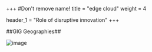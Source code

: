 +++ #Don't remove name! title = "edge cloud" weight = 4

header_1 = "Role of disruptive innovation" +++

##GIG Geographies##

![image](/img/partnerworld.png)